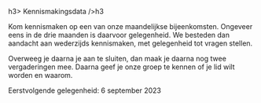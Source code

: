 h3> Kennismakingsdata />h3

Kom kennismaken op een van onze maandelijkse bijeenkomsten. Ongeveer eens in de drie maanden is daarvoor gelegenheid. We besteden dan aandacht aan wederzijds kennismaken, met gelegenheid tot vragen stellen.

Overweeg je daarna je aan te sluiten, dan maak je daarna nog twee vergaderingen mee. Daarna geef je onze groep te kennen of je lid wilt worden en waarom.

Eerstvolgende gelegenheid: 6 september 2023
